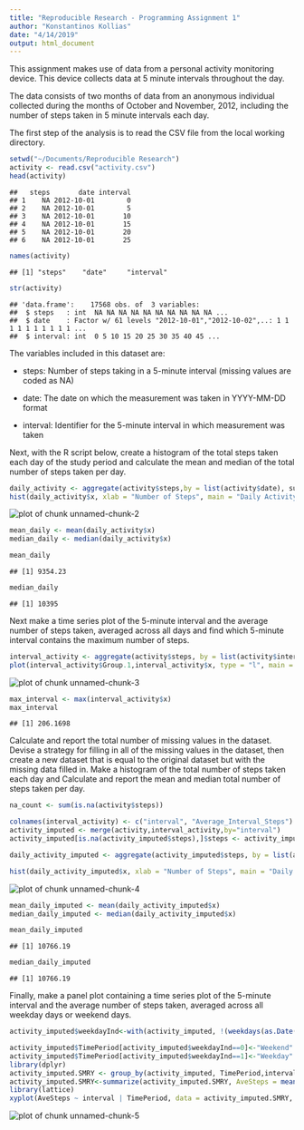 ```yaml
---
title: "Reproducible Research - Programming Assignment 1"
author: "Konstantinos Kollias"
date: "4/14/2019"
output: html_document
---
```



This assignment makes use of data from a personal activity monitoring device. This device collects data at 5 minute intervals throughout the day. 

The data consists of two months of data from an anonymous individual collected during the months of October and November, 2012, including the number of steps taken in 5 minute intervals each day.

The first step of the analysis is to read the CSV file from the local working directory.


```r
setwd("~/Documents/Reproducible Research")
activity <- read.csv("activity.csv")
head(activity)
```

```
##   steps       date interval
## 1    NA 2012-10-01        0
## 2    NA 2012-10-01        5
## 3    NA 2012-10-01       10
## 4    NA 2012-10-01       15
## 5    NA 2012-10-01       20
## 6    NA 2012-10-01       25
```

```r
names(activity)
```

```
## [1] "steps"    "date"     "interval"
```

```r
str(activity)
```

```
## 'data.frame':	17568 obs. of  3 variables:
##  $ steps   : int  NA NA NA NA NA NA NA NA NA NA ...
##  $ date    : Factor w/ 61 levels "2012-10-01","2012-10-02",..: 1 1 1 1 1 1 1 1 1 1 ...
##  $ interval: int  0 5 10 15 20 25 30 35 40 45 ...
```

The variables included in this dataset are:
  
* steps: Number of steps taking in a 5-minute interval (missing values are coded as NA)

* date: The date on which the measurement was taken in YYYY-MM-DD format

* interval: Identifier for the 5-minute interval in which measurement was taken

Next, with the R script below, create a histogram of the total steps taken each day of the study period and calculate the mean and median of the total number of steps taken per day. 


```r
daily_activity <- aggregate(activity$steps,by = list(activity$date), sum, na.rm = TRUE)
hist(daily_activity$x, xlab = "Number of Steps", main = "Daily Activity", ylim = c(0,30))
```

![plot of chunk unnamed-chunk-2](figure/unnamed-chunk-2-1.png)

```r
mean_daily <- mean(daily_activity$x)
median_daily <- median(daily_activity$x)

mean_daily
```

```
## [1] 9354.23
```

```r
median_daily
```

```
## [1] 10395
```


Next make a time series plot of the 5-minute interval and the average number of steps taken, averaged across all days and find which 5-minute interval contains the maximum number of steps.


```r
interval_activity <- aggregate(activity$steps, by = list(activity$interval), mean, na.rm = TRUE)
plot(interval_activity$Group.1,interval_activity$x, type = "l", main = "Average steps taken during each interval", xlab = "Interval", ylab = "Steps")
```

![plot of chunk unnamed-chunk-3](figure/unnamed-chunk-3-1.png)

```r
max_interval <- max(interval_activity$x)
max_interval
```

```
## [1] 206.1698
```

Calculate and report the total number of missing values in the dataset. Devise a strategy for filling in all of the missing values in the dataset, then create a new dataset that is equal to the original dataset but with the missing data filled in. Make a histogram of the total number of steps taken each day and Calculate and report the mean and median total number of steps taken per day. 


```r
na_count <- sum(is.na(activity$steps))

colnames(interval_activity) <- c("interval", "Average_Interval_Steps")
activity_imputed <- merge(activity,interval_activity,by="interval")
activity_imputed[is.na(activity_imputed$steps),]$steps <- activity_imputed[is.na(activity_imputed$steps),]$Average_Interval_Steps

daily_activity_imputed <- aggregate(activity_imputed$steps, by = list(activity_imputed$date), sum)

hist(daily_activity_imputed$x, xlab = "Number of Steps", main = "Daily Activity with Imputed Data")
```

![plot of chunk unnamed-chunk-4](figure/unnamed-chunk-4-1.png)

```r
mean_daily_imputed <- mean(daily_activity_imputed$x)
median_daily_imputed <- median(daily_activity_imputed$x)

mean_daily_imputed
```

```
## [1] 10766.19
```

```r
median_daily_imputed
```

```
## [1] 10766.19
```

Finally, make a panel plot containing a time series plot of the 5-minute interval and the average number of steps taken, averaged across all weekday days or weekend days.


```r
activity_imputed$weekdayInd<-with(activity_imputed, !(weekdays(as.Date(activity_imputed$date))=="Saturday" | weekdays(as.Date(activity_imputed$date))=="Sunday")) 

activity_imputed$TimePeriod[activity_imputed$weekdayInd==0]<-"Weekend"
activity_imputed$TimePeriod[activity_imputed$weekdayInd==1]<-"Weekday"
library(dplyr)
activity_imputed.SMRY <- group_by(activity_imputed, TimePeriod,interval)
activity_imputed.SMRY<-summarize(activity_imputed.SMRY, AveSteps = mean(steps, na.rm = TRUE))
library(lattice)
xyplot(AveSteps ~ interval | TimePeriod, data = activity_imputed.SMRY, layout = c(1, 2),type = "l")
```

![plot of chunk unnamed-chunk-5](figure/unnamed-chunk-5-1.png)


